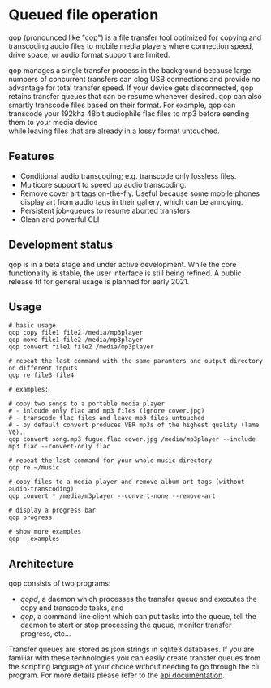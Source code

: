 # Queued file operation 

qop (pronounced like "cop") is a file transfer tool optimized for copying and transcoding audio files to mobile 
media players where connection speed, drive space, or audio format support are limited.

qop manages a single transfer process in the background because large numbers of concurrent transfers can clog USB 
connections and provide no advantage for total transfer speed. If your device gets disconnected, qop retains transfer 
queues that can be resume whenever desired. qop can also smartly transcode files based on their format. For example, 
qop can transcode your 192khz 48bit audiophile flac files to mp3 before sending them to your media device  
while leaving files that are already in a lossy format untouched.


## Features

* Conditional audio transcoding; e.g. transcode only lossless files. 
* Multicore support to speed up audio transcoding.
* Remove cover art tags on-the-fly. Useful because some mobile phones display art from audio tags in their gallery, which can be annoying.  
* Persistent job-queues to resume aborted transfers 
* Clean and powerful CLI


## Development status

qop is in a beta stage and under active development. While the core functionality is stable, the user interface is still being refined. A public release fit for general usage is planned for early 2021.

## Usage 

```
# basic usage
qop copy file1 file2 /media/mp3player
qop move file1 file2 /media/mp3player
qop convert file1 file2 /media/mp3player

# repeat the last command with the same paramters and output directory on different inputs
qop re file3 file4

# examples: 

# copy two songs to a portable media player
# - inlcude only flac and mp3 files (ignore cover.jpg)
# - transcode flac files and leave mp3 files untouched
# - by default convert produces VBR mp3s of the highest quality (lame V0).
qop convert song.mp3 fugue.flac cover.jpg /media/mp3player --include mp3 flac --convert-only flac 

# repeat the last command for your whole music directory
qop re ~/music

# copy files to a media player and remove album art tags (without audio-transcoding)
qop convert * /media/m3player --convert-none --remove-art  

# display a progress bar
qop progress 

# show more examples
qop --examples
```


## Architecture

qop consists of two programs: 

- *qopd*, a daemon which processes the transfer queue and executes the copy and transcode tasks, and 
- *qop*, a command line client which can put tasks into the queue, tell the daemon to start or stop processing the queue, monitor transfer progress, etc...
    
Transfer queues are stored as json strings in sqlite3 databases. If you are familiar with these 
technologies you can easily create transfer queues from the scripting language of your choice without needing to
go through the cli program. For more details please refer to the [api documentation](https://s-fleck.github.io/qop/).
 
